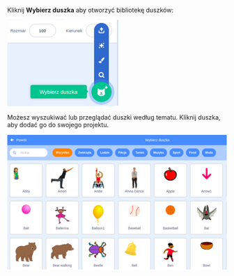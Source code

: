 Kliknij **Wybierz duszka** aby otworzyć bibliotekę duszków:

![Podświetlona ikona „Wybierz duszka”.](images/sprite-library.png)

Możesz wyszukiwać lub przeglądać duszki według tematu. Kliknij duszka, aby dodać go do swojego projektu.

![Biblioteka duszków.](images/sprite-choose.png)

